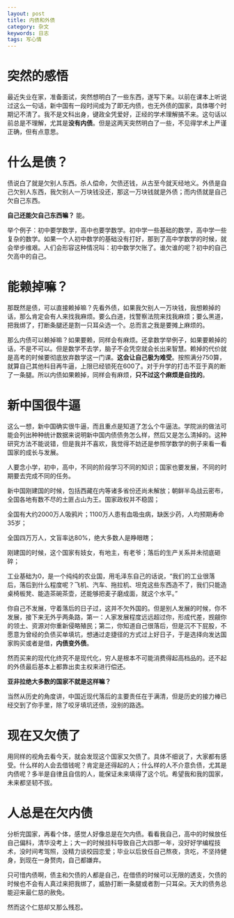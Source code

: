 ```yaml
---
layout: post
title: 内债和外债
category: 杂文
keywords: 日志
tags: 写心情
---
```


# 突然的感悟
最近失业在家，准备面试，突然想明白了一些东西，遂写下来。以前在课本上听说过这么一句话，新中国有一段时间成为了即无内债，也无外债的国家，具体哪个时期记不清了。我不是文科出身，键政全凭爱好，正经的学术理解搞不来。这句话以前总是不理解，尤其是**没有内债**。但是这两天突然明白了一些，不见得学术上严谨正确，但有点意思。

# 什么是债？
债说白了就是欠别人东西。杀人偿命，欠债还钱，从古至今就天经地义。外债是自己欠别人东西，我欠别人一万块钱没还，那这一万块钱就是外债；而内债就是自己欠自己东西。

**自己还能欠自己东西嘛？** 能。

举个例子：初中要学数学，高中也要学数学。初中学一些基础的数学，高中学一些复杂的数学。如果一个人初中数学的基础没有打好，那到了高中学数学的时候，就会举步维艰。人们会形容这种情况叫：初中数学欠账了。谁欠谁的呢？初中的自己欠高中的自己。

# 能赖掉嘛？
那既然是债，可以直接赖掉嘛？先看外债，如果我欠别人一万块钱，我想赖掉的话，那么肯定会有人来找我麻烦。要么白道，找警察法院来找我麻烦；要么黑道，把我绑了，打断条腿还是割一只耳朵选一个。总而言之我是要摊上麻烦的。

那么内债可以赖掉嘛？如果要赖，同样会有麻烦。还拿数学举例子，如果要赖掉的话，不是不可以。但是数学不去学，脑子不会凭空就会长出来智慧。赖掉的代价就是高考的时候要彻底放弃数学这一门课。**这会让自己极为难受**。按照满分750算，就算自己其他科目再牛逼，上限已经锁死在600了。对于升学的打击不亚于真的断了一条腿。所以内债如果赖掉，同样会有麻烦，**只不过这个麻烦是自找的**。

# 新中国很牛逼
这么一想，新中国确实很牛逼，而且重点是知道了怎么个牛逼法。学院派的做法可能会列出种种统计数据来说明新中国内债债务怎么样，然后又是怎么清掉的。这种研究方法不能说错，但是我并不喜欢，我觉得不妨还是参照学数学的例子来看一看国家的成长与发展。

人要念小学，初中，高中，不同的阶段学习不同的知识；国家也要发展，不同的时期要去完成不同的任务。

新中国刚建国的时候，包括西藏在内等诸多省份还尚未解放；朝鲜半岛战云密布，全国各地有数不尽的土匪占山为王。国家政权并不稳固；

全国有大约2000万人吸鸦片；1100万人患有血吸虫病，缺医少药，人均预期寿命35岁；

全国四万万人，文盲率达80%，绝大多数人是睁眼瞎；

刚建国的时候，这个国家有妓女，有地主，有老爷；落后的生产关系并未彻底砸碎；

工业基础为0，是一个纯纯的农业国，用毛泽东自己的话说，“我们的工业很落后，落后到什么程度呢？飞机、汽车、拖拉机、坦克这些东西造不了，我们只能造桌椅板凳、能造茶碗茶壶，还能够把麦子磨成面，就这个水平。”

你自己不发展，守着落后的日子过，这并不欠外国的。但是别人发展的时候，你不发展，接下来无外乎两条路，第一：人家发展程度远远超过你，形成代差，觊觎你的领土、资源对你重新侵略殖民；第二，你知道自己很落后，但是沉不下屁股，不愿意为曾经的负债买单填坑，想通过走捷径的方式过上好日子，于是选择向发达国家购买或者是借，**内债变外债**。

然而买来的现代化终究不是现代化，穷人是根本不可能消费得起高档品的。还不起的外债最后基本上都靠出卖主权来进行偿还。

**亚非拉绝大多数的国家不就是这样嘛？**

当然从历史的角度讲，中国近现代落后的主要责任在于满清，但是历史的接力棒已经交到了你手里，除了咬牙填坑还债，没别的路选。

# 现在又欠债了
用同样的视角去看今天，就会发现这个国家又欠债了。具体不细说了，大家都有感受。什么样的人会去借钱呢？肯定是还得起的人；什么样的人不介意负债，尤其是内债呢？多半是自律且自信的人，能保证未来填得了这个坑。希望我和我的国家，未来都坚韧不拔。

# 人总是在欠内债
分析完国家，再看个体，感觉人好像总是在欠内债。看看我自己，高中的时候放任自己偏科，清华没考上；大一的时候挂科导致自己大四那一年，没好好学编程技术，没时间考驾照，没精力谈校园恋爱；毕业以后放任自己熬夜，贪吃，不坚持健身，到现在一身赘肉，自己都嫌弃。

只可惜内债啊，债主和欠债的人都是自己，在借债的时候可以无限的透支，欠债的时候也不会有人真过来把我绑了，威胁打断一条腿或者割一只耳朵。天大的债务总能迎来最仁慈的赦免。

然而这个仁慈却又那么残忍。

